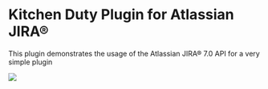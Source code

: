 # Kitchen Duty Plugin for Atlassian JIRA® 

This plugin demonstrates the usage of the Atlassian JIRA® 7.0 API for a very simple plugin

![](https://comsysto.github.io/kitchen-duty-plugin-for-atlassian-jira/images/kitchen-duty-teaser.png)
